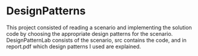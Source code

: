 # DesignPatterns
This project consisted of reading a scenario and implementing the solution code by choosing the appropriate design patterns for the scenario. DesignPatternLab consists of the scenario, src contains the code, and in report.pdf which design patterns I used are explained.

